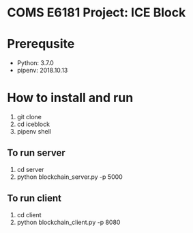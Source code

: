 # COMS E6181 Project: ICE Block

# Prerequsite
- Python: 3.7.0
- pipenv: 2018.10.13

# How to install and run
1. git clone 
2. cd iceblock
3. pipenv shell

## To run server
1. cd server
2. python blockchain_server.py -p 5000

## To run client
1. cd client
2. python blockchain_client.py -p 8080
